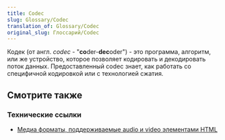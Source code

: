 ```yaml
---
title: Codec
slug: Glossary/Codec
translation_of: Glossary/Codec
original_slug: Глоссарий/Codec
---
```

Кодек (от англ. _codec_ - "**co**der-**dec**oder") - это программа, алгоритм, или же устройство, которое позволяет кодировать и декодировать поток данных. Предоставленный codec знает, как работать со специфичной кодировкой или с технологией сжатия.

## Смотрите также

### Технические ссылки

- [Медиа форматы, поддерживаемые audio и video элементами HTML](/ru/docs/Web/HTML/Supported_media_formats)
